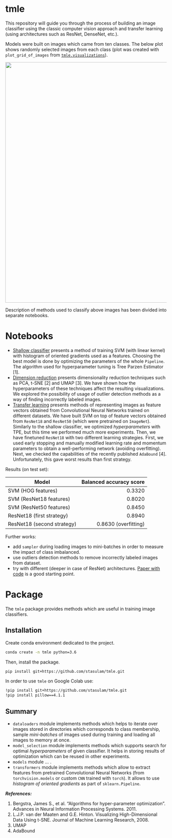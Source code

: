 # tmle

This repository will guide you through the process of building an image classifier using the classic computer vision approach and transfer learning (using architectures such as ResNet, DenseNet, etc.).

Models were built on images which came from ten classes. The below plot shows randomly selected images from each class (plot was created with `plot_grid_of_images` from [`tmle.visualizations`](https://github.com/stasulam/tmle/blob/master/tmle/visualizations.py)).

<p align="center">
    <img src="notebooks/figures/images_grid.png" width="750">
</p>

Description of methods used to classify above images has been divided into separate notebooks.

# Notebooks

* [Shallow classifier](https://github.com/stasulam/tmle/blob/master/notebooks/01_shallow_classifier.ipynb) presents a method of training SVM (with linear kernel) with histogram of oriented gradients used as a features. Choosing the best model is done by optimizing the parameters of the whole `Pipeline`. The algorithm used for hyperparameter tuning is Tree Parzen Estimator [1].
* [Dimension reduction](https://github.com/stasulam/tmle/blob/master/notebooks/02_dimension_reduction.ipynb) presents dimensionality reduction techniques such as PCA, t-SNE [2] and UMAP [3]. We have shown how the hyperparameters of these techniques affect the resulting visualizations. We explored the possibility of usage of outlier detection methods as a way of finding incorrectly labeled images.
* [Transfer learning](https://github.com/stasulam/tmle/blob/master/notebooks/03_transfer_learning.ipynb) presents methods of representing images as feature vectors obtained from Convolutional Neural Networks trained on different datasets. We have built SVM on top of feature vectors obtained from `ResNet18` and `ResNet50` (which were pretrained on `ImageNet`). Similarly to the shallow classifier, we optimized *hyperparameters* with TPE, but this time we performed much more experiments. Then, we have finetuned `ResNet18` with two different learning strategies. First, we used early stopping and manually modified learning rate and momentum parameters to obtain a well-performing network (avoiding overfitting). Next, we checked the capabilities of the recently published `AdaBound` [4]. Unfortunately, this gave worst results than first strategy.

Results (on test set):

| Model                      | Balanced accuracy score |
| ---------------------------|------------------------:|
| SVM (HOG features)         |0.3320                   |
| SVM (ResNet18 features)    |0.8020                   | 
| SVM (ResNet50 features)    |0.8450                   |
| ResNet18 (first strategy)  |0.8940                   |
| ResNet18 (second strategy) |0.8630 (overfitting)     |

Further works:

* add `sampler` during loading images to mini-batches in order to measure the impact of class imbalanced.
* use outliers detection methods to remove incorrectly labeled images from dataset.
* try with different (deeper in case of ResNet) architectures. [Paper with code](https://paperswithcode.com/task/image-classification) is a good starting point.

# Package

The `tmle` package provides methods which are useful in training image classifiers.

## Installation

Create conda environment dedicated to the project.
```bash
conda create -n tmle python=3.6
```

Then, install the package.
```bash
pip install git+https://github.com/stasulam/tmle.git
```

In order to use `tmle` on Google Colab use:
```bash
!pip install git+https://github.com/stasulam/tmle.git
!pip install pillow==4.1.1
```

## Summary



* `dataloaders` module implements methods which helps to iterate over images stored in directories which corresponds to class membership, sample *mini-batches* of images used during training and loading all images to memory at once.
* `model_selection` module implements methods which supports search for optimal *hyperparameters* of given classifier. It helps in storing results of optimization which can be reused in other experiments.
* `models` module ... .
* `transformers` module implements methods which allow to extract features from pretrained Convolutional Neural Networks (from `torchvision.models` or custom `CNN` trained with `torch`). It allows to use *histogram of oriented gradients* as part of `sklearn.Pipeline`.

***References:***

1. Bergstra, James S., et al. “Algorithms for hyper-parameter optimization”. Advances in Neural Information Processing Systems. 2011.
2. L.J.P. van der Maaten and G.E. Hinton. Visualizing High-Dimensional Data Using t-SNE. Journal of Machine Learning Research, 2008.
3. UMAP
4. AdaBound
